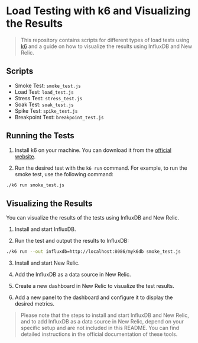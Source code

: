 
# Load Testing with k6 and Visualizing the Results

> This repository contains scripts for different types of load tests using [k6](https://k6.io/) and a guide on how to visualize the results using InfluxDB and New Relic.

## Scripts

- Smoke Test: `smoke_test.js`
- Load Test: `load_test.js`
- Stress Test: `stress_test.js`
- Soak Test: `soak_test.js`
- Spike Test: `spike_test.js`
- Breakpoint Test: `breakpoint_test.js`


## Running the Tests

1. Install k6 on your machine. You can download it from the [official website](https://k6.io/open-source/).

2. Run the desired test with the `k6 run` command. For example, to run the smoke test, use the following command:

```bash
./k6 run smoke_test.js
```

## Visualizing the Results

You can visualize the results of the tests using InfluxDB and New Relic.

1. Install and start InfluxDB.

2. Run the test and output the results to InfluxDB:

```bash
./k6 run --out influxdb=http://localhost:8086/myk6db smoke_test.js
```

3. Install and start New Relic.

4. Add the InfluxDB as a data source in New Relic.

5. Create a new dashboard in New Relic to visualize the test results.

6. Add a new panel to the dashboard and configure it to display the desired metrics.

> Please note that the steps to install and start InfluxDB and New Relic, and to add InfluxDB as a data source in New Relic, depend on your specific setup and are not included in this README. You can find detailed instructions in the official documentation of these tools.
